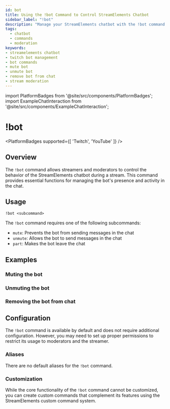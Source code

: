 ```yaml
---
id: bot
title: Using the !bot Command to Control StreamElements Chatbot
sidebar_label: "!bot"
description: "Manage your StreamElements chatbot with the !bot command. Control bot behavior, including muting, unmuting, and removing the bot from chat."
tags:
  - chatbot
  - commands
  - moderation
keywords:
- streamelements chatbot
- twitch bot management
- bot commands
- mute bot
- unmute bot
- remove bot from chat
- stream moderation
---
```

import PlatformBadges from '@site/src/components/PlatformBadges';
import ExampleChatInteraction from '@site/src/components/ExampleChatInteraction';

# !bot
<PlatformBadges supported={[ 'Twitch', 'YouTube' ]} />

## Overview

The `!bot` command allows streamers and moderators to control the behavior of the StreamElements chatbot during a stream. This command provides essential functions for managing the bot's presence and activity in the chat.

## Usage

```
!bot <subcommand>
```

The `!bot` command requires one of the following subcommands:

- `mute`: Prevents the bot from sending messages in the chat
- `unmute`: Allows the bot to send messages in the chat
- `part`: Makes the bot leave the chat

## Examples

### Muting the bot

<ExampleChatInteraction
  inputPersona="moderator" 
  inputMessage="!bot mute"
/>

### Unmuting the bot

<ExampleChatInteraction
  inputPersona="moderator" 
  inputMessage="!bot unmute"
/>

### Removing the bot from chat

<ExampleChatInteraction
  inputPersona="moderator" 
  inputMessage="!bot part"
/>

## Configuration

The `!bot` command is available by default and does not require additional configuration. However, you may need to set up proper permissions to restrict its usage to moderators and the streamer.

### Aliases

There are no default aliases for the `!bot` command.

### Customization

While the core functionality of the `!bot` command cannot be customized, you can create custom commands that complement its features using the StreamElements custom command system.
